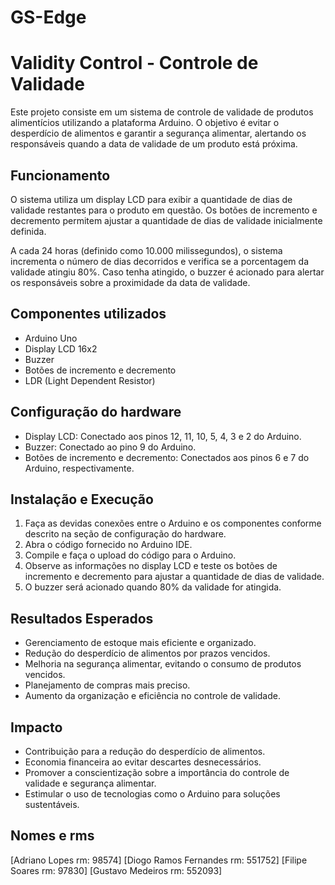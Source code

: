 # GS-Edge
# Validity Control - Controle de Validade

Este projeto consiste em um sistema de controle de validade de produtos alimentícios utilizando a plataforma Arduino. O objetivo é evitar o desperdício de alimentos e garantir a segurança alimentar, alertando os responsáveis quando a data de validade de um produto está próxima.

## Funcionamento

O sistema utiliza um display LCD para exibir a quantidade de dias de validade restantes para o produto em questão. Os botões de incremento e decremento permitem ajustar a quantidade de dias de validade inicialmente definida. 

A cada 24 horas (definido como 10.000 milissegundos), o sistema incrementa o número de dias decorridos e verifica se a porcentagem da validade atingiu 80%. Caso tenha atingido, o buzzer é acionado para alertar os responsáveis sobre a proximidade da data de validade.

## Componentes utilizados

- Arduino Uno
- Display LCD 16x2
- Buzzer
- Botões de incremento e decremento
- LDR (Light Dependent Resistor)

## Configuração do hardware

- Display LCD: Conectado aos pinos 12, 11, 10, 5, 4, 3 e 2 do Arduino.
- Buzzer: Conectado ao pino 9 do Arduino.
- Botões de incremento e decremento: Conectados aos pinos 6 e 7 do Arduino, respectivamente.

## Instalação e Execução

1. Faça as devidas conexões entre o Arduino e os componentes conforme descrito na seção de configuração do hardware.
2. Abra o código fornecido no Arduino IDE.
3. Compile e faça o upload do código para o Arduino.
4. Observe as informações no display LCD e teste os botões de incremento e decremento para ajustar a quantidade de dias de validade.
5. O buzzer será acionado quando 80% da validade for atingida.

## Resultados Esperados

- Gerenciamento de estoque mais eficiente e organizado.
- Redução do desperdício de alimentos por prazos vencidos.
- Melhoria na segurança alimentar, evitando o consumo de produtos vencidos.
- Planejamento de compras mais preciso.
- Aumento da organização e eficiência no controle de validade.

## Impacto

- Contribuição para a redução do desperdício de alimentos.
- Economia financeira ao evitar descartes desnecessários.
- Promover a conscientização sobre a importância do controle de validade e segurança alimentar.
- Estimular o uso de tecnologias como o Arduino para soluções sustentáveis.

## Nomes e rms
[Adriano Lopes rm: 98574]
[Diogo Ramos Fernandes rm: 551752]
[Filipe Soares rm: 97830]
[Gustavo Medeiros rm: 552093]
